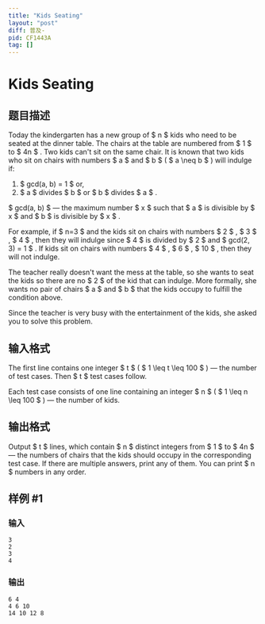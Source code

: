 ```yaml
---
title: "Kids Seating"
layout: "post"
diff: 普及-
pid: CF1443A
tag: []
---
```


# Kids Seating

## 题目描述

Today the kindergarten has a new group of $ n $ kids who need to be seated at the dinner table. The chairs at the table are numbered from $ 1 $ to $ 4n $ . Two kids can't sit on the same chair. It is known that two kids who sit on chairs with numbers $ a $ and $ b $ ( $ a \neq b $ ) will indulge if:

1. $ gcd(a, b) = 1 $ or,
2. $ a $ divides $ b $ or $ b $ divides $ a $ .

 $ gcd(a, b) $ — the maximum number $ x $ such that $ a $ is divisible by $ x $ and $ b $ is divisible by $ x $ .

For example, if $ n=3 $ and the kids sit on chairs with numbers $ 2 $ , $ 3 $ , $ 4 $ , then they will indulge since $ 4 $ is divided by $ 2 $ and $ gcd(2, 3) = 1 $ . If kids sit on chairs with numbers $ 4 $ , $ 6 $ , $ 10 $ , then they will not indulge.

The teacher really doesn't want the mess at the table, so she wants to seat the kids so there are no $ 2 $ of the kid that can indulge. More formally, she wants no pair of chairs $ a $ and $ b $ that the kids occupy to fulfill the condition above.

Since the teacher is very busy with the entertainment of the kids, she asked you to solve this problem.

## 输入格式

The first line contains one integer $ t $ ( $ 1 \leq t \leq 100 $ ) — the number of test cases. Then $ t $ test cases follow.

Each test case consists of one line containing an integer $ n $ ( $ 1 \leq n \leq 100 $ ) — the number of kids.

## 输出格式

Output $ t $ lines, which contain $ n $ distinct integers from $ 1 $ to $ 4n $ — the numbers of chairs that the kids should occupy in the corresponding test case. If there are multiple answers, print any of them. You can print $ n $ numbers in any order.

## 样例 #1

### 输入

```
3
2
3
4
```

### 输出

```
6 4
4 6 10
14 10 12 8
```

